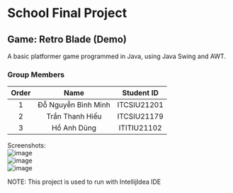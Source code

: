 # School Final Project
## Game: Retro Blade (Demo)
A basic platformer game programmed in Java, using Java Swing and AWT.

### Group Members

| Order |        Name         | Student ID  |
| :---: | :-----------------: | :---------: |
|   1   |  Đỗ Nguyễn Bình Minh   | ITCSIU21201 |
|   2   | Trần Thanh Hiếu  | ITCSIU21179 |
|   3   |   Hồ Anh Dũng    | ITITIU21102 |

Screenshots:
<br/>
![image](https://github.com/Minchh/RetroBladeProject/assets/93875876/59b1934a-4eb5-47c5-9ecd-98b99918ccba)
<br/>
![image](https://github.com/Minchh/RetroBladeProject/assets/93875876/7fbef30d-038f-4832-9563-25ed8e705020)
<br/>
![image](https://github.com/Minchh/RetroBladeProject/assets/93875876/ddc70fd2-2172-4701-bfda-19d4a64fd0a6)



NOTE: This project is used to run with IntellijIdea IDE
